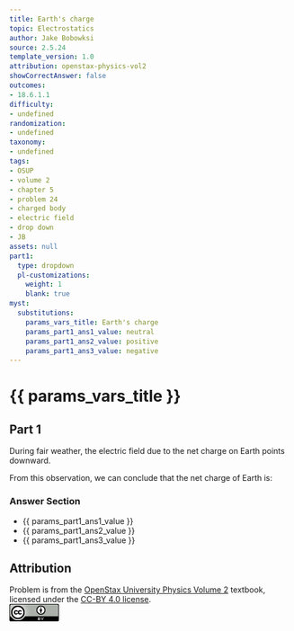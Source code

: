 ```yaml
---
title: Earth's charge
topic: Electrostatics
author: Jake Bobowksi
source: 2.5.24
template_version: 1.0
attribution: openstax-physics-vol2
showCorrectAnswer: false
outcomes:
- 18.6.1.1
difficulty:
- undefined
randomization:
- undefined
taxonomy:
- undefined
tags:
- OSUP
- volume 2
- chapter 5
- problem 24
- charged body
- electric field
- drop down
- JB
assets: null
part1:
  type: dropdown
  pl-customizations:
    weight: 1
    blank: true
myst:
  substitutions:
    params_vars_title: Earth's charge
    params_part1_ans1_value: neutral
    params_part1_ans2_value: positive
    params_part1_ans3_value: negative
---
```

# {{ params_vars_title }}

## Part 1

During fair weather, the electric field due to the net charge on Earth points downward.

From this observation, we can conclude that the net charge of Earth is:

### Answer Section

- {{ params_part1_ans1_value }}
- {{ params_part1_ans2_value }}
- {{ params_part1_ans3_value }}

## Attribution

Problem is from the [OpenStax University Physics Volume 2](https://openstax.org/details/books/university-physics-volume-2) textbook, licensed under the [CC-BY 4.0 license](https://creativecommons.org/licenses/by/4.0/).<br>![Image representing the Creative Commons 4.0 BY license.](https://raw.githubusercontent.com/firasm/bits/master/by.png)